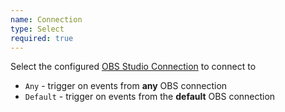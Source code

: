 ```yaml
---
name: Connection
type: Select
required: true
---
```


Select the configured [OBS Studio Connection](/guide/broadcasters/obs-studio) to connect to

- `Any` - trigger on events from **any** OBS connection
- `Default` - trigger on events from the **default** OBS connection